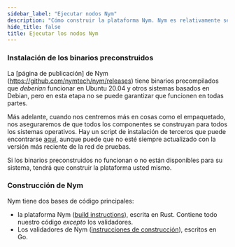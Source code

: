 ```yaml
---
sidebar_label: "Ejecutar nodos Nym"
description: "Cómo construir la plataforma Nym. Nym es relativamente sencillo de construir y ejecutar en Mac OS X, Linux y Windows."
hide_title: false
title: Ejecutar los nodos Nym
---
```


 

### Instalación de los binarios preconstruidos

La [página de publicación] de Nym (https://github.com/nymtech/nym/releases) tiene binarios precompilados que _deberían_ funcionar en Ubuntu 20.04 y otros sistemas basados en Debian, pero en esta etapa no se puede garantizar que funcionen en todas partes.

Más adelante, cuando nos centremos más en cosas como el empaquetado, nos aseguraremos de que todos los componentes se construyan para todos los sistemas operativos. Hay un script de instalación de terceros que puede encontrarse [aquí](https://github.com/gyrusdentatus/nym_autoinstall), aunque puede que no esté siempre actualizado con la versión más reciente de la red de pruebas.

Si los binarios preconstruidos no funcionan o no están disponibles para su sistema, tendrá que construir la plataforma usted mismo.

### Construcción de Nym

Nym tiene dos bases de código principales:

- la plataforma Nym ([build instructions](build-nym)), escrita en Rust. Contiene todo nuestro código _excepto_ los validadores.
- Los validadores de Nym ([instrucciones de construcción](validadores)), escritos en Go.
